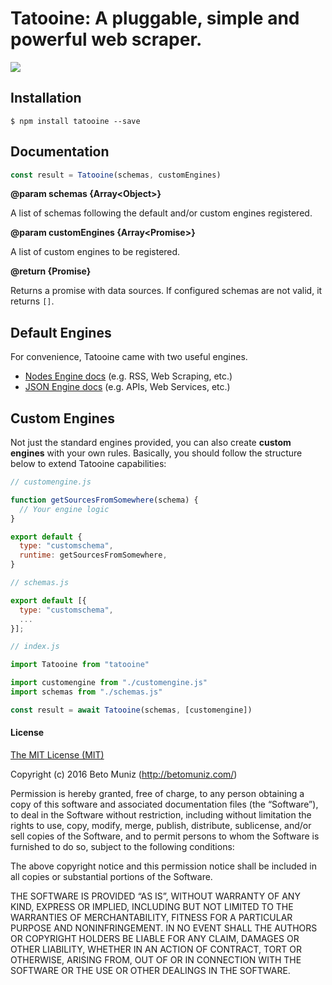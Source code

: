 # Tatooine: A pluggable, simple and powerful web scraper.

<!-- [![Dependency Status](https://dependencyci.com/github/obetomuniz/tatooine/badge)](https://dependencyci.com/github/obetomuniz/tatooine)
[![Build Status](https://travis-ci.org/obetomuniz/tatooine.svg?branch=master)](https://travis-ci.org/obetomuniz/tatooine)
[![Coverage Status](https://coveralls.io/repos/github/obetomuniz/tatooine/badge.svg?branch=master)](https://coveralls.io/github/obetomuniz/tatooine?branch=master) -->

<img src="https://cloud.githubusercontent.com/assets/1680157/17003290/a47ea06a-4ea5-11e6-8fc0-c36988534226.png" />

## Installation

```ssh
$ npm install tatooine --save
```

## Documentation

```js
const result = Tatooine(schemas, customEngines)
```

**@param schemas {Array\<Object\>}**

A list of schemas following the default and/or custom engines registered.

**@param customEngines {Array\<Promise\>}**

A list of custom engines to be registered.

**@return {Promise}**

Returns a promise with data sources. If configured schemas are not valid, it returns `[]`.

## Default Engines

For convenience, Tatooine came with two useful engines.

- [Nodes Engine docs](https://github.com/obetomuniz/tatooine/tree/master/examples/nodes) (e.g. RSS, Web Scraping, etc.)
- [JSON Engine docs](https://github.com/obetomuniz/tatooine/tree/master/examples/json) (e.g. APIs, Web Services, etc.)

## Custom Engines

Not just the standard engines provided, you can also create **custom engines** with your own rules. Basically, you should follow the structure below to extend Tatooine capabilities:

```js
// customengine.js

function getSourcesFromSomewhere(schema) {
  // Your engine logic
}

export default {
  type: "customschema",
  runtime: getSourcesFromSomewhere,
}
```

```js
// schemas.js

export default [{
  type: "customschema",
  ...
}];
```

```js
// index.js

import Tatooine from "tatooine"

import customengine from "./customengine.js"
import schemas from "./schemas.js"

const result = await Tatooine(schemas, [customengine])
```

#### License

[The MIT License (MIT)](https://betomuniz.mit-license.org/)

Copyright (c) 2016 Beto Muniz (http://betomuniz.com/)

Permission is hereby granted, free of charge, to any person obtaining a copy of this software and associated documentation files (the “Software”), to deal in the Software without restriction, including without limitation the rights to use, copy, modify, merge, publish, distribute, sublicense, and/or sell copies of the Software, and to permit persons to whom the Software is furnished to do so, subject to the following conditions:

The above copyright notice and this permission notice shall be included in all copies or substantial portions of the Software.

THE SOFTWARE IS PROVIDED “AS IS”, WITHOUT WARRANTY OF ANY KIND, EXPRESS OR IMPLIED, INCLUDING BUT NOT LIMITED TO THE WARRANTIES OF MERCHANTABILITY, FITNESS FOR A PARTICULAR PURPOSE AND NONINFRINGEMENT. IN NO EVENT SHALL THE AUTHORS OR COPYRIGHT HOLDERS BE LIABLE FOR ANY CLAIM, DAMAGES OR OTHER LIABILITY, WHETHER IN AN ACTION OF CONTRACT, TORT OR OTHERWISE, ARISING FROM, OUT OF OR IN CONNECTION WITH THE SOFTWARE OR THE USE OR OTHER DEALINGS IN THE SOFTWARE.
